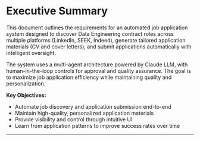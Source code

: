 # Executive Summary

This document outlines the requirements for an automated job application system designed to discover Data Engineering contract roles across multiple platforms (LinkedIn, SEEK, Indeed), generate tailored application materials (CV and cover letters), and submit applications automatically with intelligent oversight.

The system uses a multi-agent architecture powered by Claude LLM, with human-in-the-loop controls for approval and quality assurance. The goal is to maximize job application efficiency while maintaining quality and personalization.

**Key Objectives:**
- Automate job discovery and application submission end-to-end
- Maintain high-quality, personalized application materials
- Provide visibility and control through intuitive UI
- Learn from application patterns to improve success rates over time

---

